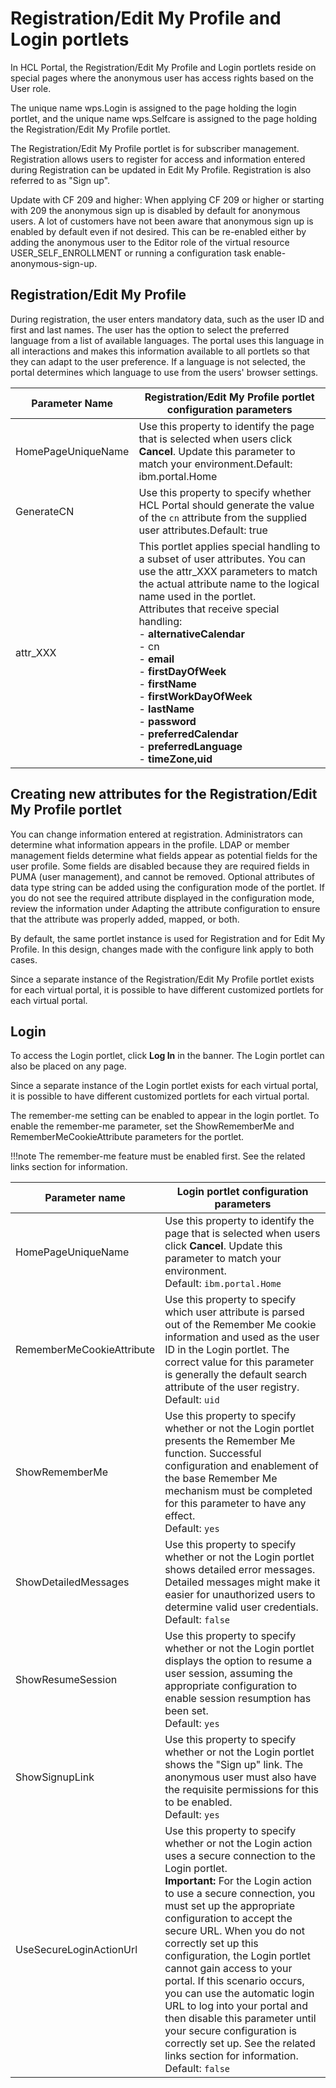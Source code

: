 # Registration/Edit My Profile and Login portlets

In HCL Portal, the Registration/Edit My Profile and Login portlets reside on special pages where the anonymous user has access rights based on the User role.

The unique name wps.Login is assigned to the page holding the login portlet, and the unique name wps.Selfcare is assigned to the page holding the Registration/Edit My Profile portlet.

The Registration/Edit My Profile portlet is for subscriber management. Registration allows users to register for access and information entered during Registration can be updated in Edit My Profile. Registration is also referred to as "Sign up".

Update with CF 209 and higher:
When applying CF 209 or higher or starting with 209 the anonymous sign up is disabled by default for anonymous users. A lot of customers have not been aware that anonymous sign up is enabled by default even if not desired. This can be re-enabled either by adding the anonymous user to the Editor role of the virtual resource USER_SELF_ENROLLMENT or running a configuration task enable-anonymous-sign-up.

## Registration/Edit My Profile

During registration, the user enters mandatory data, such as the user ID and first and last names. The user has the option to select the preferred language from a list of available languages. The portal uses this language in all interactions and makes this information available to all portlets so that they can adapt to the user preference. If a language is not selected, the portal determines which language to use from the users' browser settings.

|Parameter Name|Registration/Edit My Profile portlet configuration parameters|
|--------------|-------------------------------------------------------------|
|HomePageUniqueName|Use this property to identify the page that is selected when users click **Cancel**. Update this parameter to match your environment.Default: ibm.portal.Home|
|GenerateCN|Use this property to specify whether HCL Portal should generate the value of the `cn` attribute from the supplied user attributes.Default: true|
|attr\_XXX|This portlet applies special handling to a subset of user attributes. You can use the attr\_XXX parameters to match the actual attribute name to the logical name used in the portlet.<br>Attributes that receive special handling:<br> - **alternativeCalendar**<br> - cn<br> - **email**<br> - **firstDayOfWeek**<br> - **firstName**<br> - **firstWorkDayOfWeek**<br> - **lastName**<br> - **password**<br> - **preferredCalendar**<br> - **preferredLanguage**<br> - **timeZone,uid**|

## Creating new attributes for the Registration/Edit My Profile portlet

You can change information entered at registration. Administrators can determine what information appears in the profile. LDAP or member management fields determine what fields appear as potential fields for the user profile. Some fields are disabled because they are required fields in PUMA \(user management\), and cannot be removed. Optional attributes of data type string can be added using the configuration mode of the portlet. If you do not see the required attribute displayed in the configuration mode, review the information under Adapting the attribute configuration to ensure that the attribute was properly added, mapped, or both.

By default, the same portlet instance is used for Registration and for Edit My Profile. In this design, changes made with the configure link apply to both cases.

Since a separate instance of the Registration/Edit My Profile portlet exists for each virtual portal, it is possible to have different customized portlets for each virtual portal.

## Login

To access the Login portlet, click **Log In** in the banner. The Login portlet can also be placed on any page.

Since a separate instance of the Login portlet exists for each virtual portal, it is possible to have different customized portlets for each virtual portal.

The remember-me setting can be enabled to appear in the login portlet. To enable the remember-me parameter, set the ShowRememberMe and RememberMeCookieAttribute parameters for the portlet.

!!!note
    The remember-me feature must be enabled first. See the related links section for information.

|Parameter name|Login portlet configuration parameters|
|--------------|--------------------------------------|
|HomePageUniqueName|Use this property to identify the page that is selected when users click **Cancel**. Update this parameter to match your environment.<br> Default: `ibm.portal.Home`|
|RememberMeCookieAttribute|Use this property to specify which user attribute is parsed out of the Remember Me cookie information and used as the user ID in the Login portlet. The correct value for this parameter is generally the default search attribute of the user registry.<br> Default: `uid`|
|ShowRememberMe|Use this property to specify whether or not the Login portlet presents the Remember Me function. Successful configuration and enablement of the base Remember Me mechanism must be completed for this parameter to have any effect.<br> Default: `yes`|
|ShowDetailedMessages|Use this property to specify whether or not the Login portlet shows detailed error messages. Detailed messages might make it easier for unauthorized users to determine valid user credentials.<br> Default: `false`|
|ShowResumeSession|Use this property to specify whether or not the Login portlet displays the option to resume a user session, assuming the appropriate configuration to enable session resumption has been set.<br> Default: `yes`|
|ShowSignupLink|Use this property to specify whether or not the Login portlet shows the "Sign up" link. The anonymous user must also have the requisite permissions for this to be enabled.<br> Default: `yes`|
|UseSecureLoginActionUrl|Use this property to specify whether or not the Login action uses a secure connection to the Login portlet.<br>**Important:** For the Login action to use a secure connection, you must set up the appropriate configuration to accept the secure URL. When you do not correctly set up this configuration, the Login portlet cannot gain access to your portal. If this scenario occurs, you can use the automatic login URL to log into your portal and then disable this parameter until your secure configuration is correctly set up. See the related links section for information.<br>Default: `false`|


